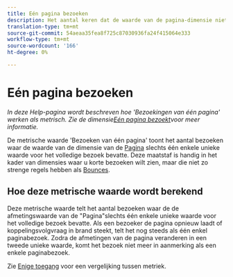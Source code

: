 ```yaml
---
title: Eén pagina bezoeken
description: Het aantal keren dat de waarde van de pagina-dimensie niet is gewijzigd tijdens een bezoek.
translation-type: tm+mt
source-git-commit: 54aeaa35fea8f725c87030936fa24f415064e333
workflow-type: tm+mt
source-wordcount: '166'
ht-degree: 0%

---
```



# Eén pagina bezoeken

*In deze Help-pagina wordt beschreven hoe &#39;Bezoekingen van één pagina&#39; werken als metrisch. Zie de dimensie[Eén pagina bezoekt](../dimensions/single-page-visits.md)voor meer informatie.*

De metrische waarde &#39;Bezoeken van één pagina&#39; toont het aantal bezoeken waar de waarde van de dimensie van de [Pagina](../dimensions/page.md) slechts één enkele unieke waarde voor het volledige bezoek bevatte. Deze maatstaf is handig in het kader van dimensies waar u korte bezoeken wilt zien, maar die niet zo strenge regels hebben als [Bounces](bounces.md).

## Hoe deze metrische waarde wordt berekend

Deze metrische waarde telt het aantal bezoeken waar de de afmetingswaarde van de &quot;Pagina&quot;slechts één enkele unieke waarde voor het volledige bezoek bevatte. Als een bezoeker de pagina opnieuw laadt of koppelingsvolgvraag in brand steekt, telt het nog steeds als één enkel paginabezoek. Zodra de afmetingen van de pagina veranderen in een tweede unieke waarde, komt het bezoek niet meer in aanmerking als een enkele paginabezoek.

Zie [Enige toegang](single-access.md) voor een vergelijking tussen metriek.
